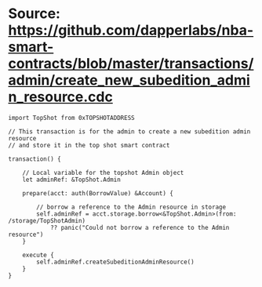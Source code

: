 # Source: https://github.com/dapperlabs/nba-smart-contracts/blob/master/transactions/admin/create_new_subedition_admin_resource.cdc

```
import TopShot from 0xTOPSHOTADDRESS

// This transaction is for the admin to create a new subedition admin resource
// and store it in the top shot smart contract

transaction() {

    // Local variable for the topshot Admin object
    let adminRef: &TopShot.Admin

    prepare(acct: auth(BorrowValue) &Account) {

        // borrow a reference to the Admin resource in storage
        self.adminRef = acct.storage.borrow<&TopShot.Admin>(from: /storage/TopShotAdmin)
            ?? panic("Could not borrow a reference to the Admin resource")
    }

    execute {
        self.adminRef.createSubeditionAdminResource()
    }
}
```